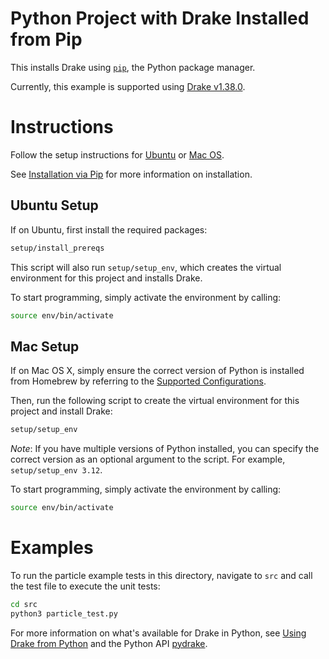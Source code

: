 # Python Project with Drake Installed from Pip

This installs Drake using [`pip`](https://pypi.org/project/pip/),
the Python package manager.

Currently, this example is supported using
[Drake v1.38.0](https://github.com/RobotLocomotion/drake/releases/tag/v1.38.0).

# Instructions

Follow the setup instructions for [Ubuntu](#ubuntu-setup)
or [Mac OS](#mac-setup).

See [Installation via Pip](https://drake.mit.edu/pip.html#stable-releases)
for more information on installation.

## Ubuntu Setup

If on Ubuntu, first install the required packages:

```bash
setup/install_prereqs
```

This script will also run `setup/setup_env`,
which creates the virtual environment for this project and installs Drake.

To start programming, simply activate the environment by calling:

```bash
source env/bin/activate
```

## Mac Setup

If on Mac OS X, simply ensure the correct version of Python
is installed from Homebrew by referring to the
[Supported Configurations](https://drake.mit.edu/installation.html#supported-configurations).

Then, run the following script to create the virtual environment
for this project and install Drake:

```bash
setup/setup_env
```

*Note*: If you have multiple versions of Python installed,
you can specify the correct version as an optional argument
to the script. For example, `setup/setup_env 3.12`.

To start programming, simply activate the environment by calling:

```bash
source env/bin/activate
```

# Examples

To run the particle example tests in this directory,
navigate to `src` and call the test file to execute the unit tests:

```bash
cd src
python3 particle_test.py
```

For more information on what's available for Drake in Python,
see [Using Drake from Python](https://drake.mit.edu/python_bindings.html)
and the Python API [pydrake](https://drake.mit.edu/pydrake/index.html).
